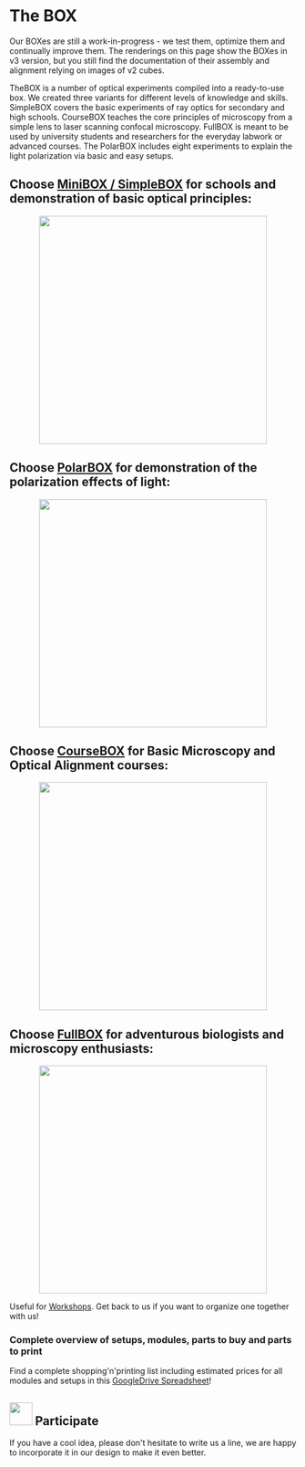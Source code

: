 # The BOX
Our BOXes are still a work-in-progress - we test them, optimize them and continually improve them. The renderings on this page show the BOXes in v3 version, but you still find the documentation of their assembly and alignment relying on images of v2 cubes.

TheBOX is a number of optical experiments compiled into a ready-to-use box. We created three variants for different levels of knowledge and skills. SimpleBOX covers the basic experiments of ray optics for secondary and high schools. CourseBOX  teaches the core principles of microscopy from a simple lens to laser scanning confocal microscopy. FullBOX is meant to be used by university students and researchers for the everyday labwork or advanced courses. The PolarBOX includes eight experiments to explain the light polarization via basic and easy setups.

## Choose [MiniBOX / SimpleBOX](./SimpleBOX) for schools and demonstration of basic optical principles:
<p align="center">
<a href="https://github.com/bionanoimaging/UC2-GIT/tree/master/TheBOX/SimpleBOX"><img src="./IMAGES/BOX_mini.png" width="400"></a>
</p>

## Choose [PolarBOX](./PolarBOX) for demonstration of the polarization effects of light:
<p align="center">
<a href="https://github.com/bionanoimaging/UC2-GIT/tree/master/TheBOX/PolarBOX">
<img src="./IMAGES/BOX_polar.JPG"
width="400"></a>
</p>

## Choose [CourseBOX](./CourseBOX) for Basic Microscopy and Optical Alignment courses:
<p align="center">
<a href="https://github.com/bionanoimaging/UC2-GIT/tree/master/TheBOX/CourseBOX"><img src="./IMAGES/BOX_course.png" height="400"></a>
</p>

## Choose [FullBOX](./FullBOX) for adventurous biologists and microscopy enthusiasts:
<p align="center">
<a href="https://github.com/bionanoimaging/UC2-GIT/tree/master/TheBOX/FullBOX"><img src="./IMAGES/BOX_full.png" height="400"></a>
</p>

Useful for [Workshops](../WORKSHOP). Get back to us if you want to organize one together with us!

### Complete overview of setups, modules, parts to buy and parts to print
Find a complete shopping'n'printing list including estimated prices for all modules and setups in this [GoogleDrive Spreadsheet](https://docs.google.com/spreadsheets/d/1U1MndGKRCs0LKE5W8VGreCv9DJbQVQv7O6kgLlB6ZmE/edit?usp=sharing)!

## <a href="#icon01" name="icon01"><img src="./IMAGES/S.png" width="40"></a> Participate
If you have a cool idea, please don't hesitate to write us a line, we are happy to incorporate it in our design to make it even better.
